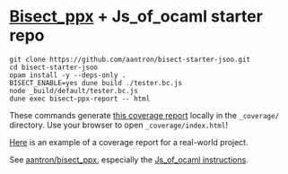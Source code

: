 # [Bisect_ppx][bisect] + Js_of_ocaml starter repo

```
git clone https://github.com/aantron/bisect-starter-jsoo.git
cd bisect-starter-jsoo
opam install -y --deps-only .
BISECT_ENABLE=yes dune build ./tester.bc.js
node _build/default/tester.bc.js
dune exec bisect-ppx-report -- html
```

These commands generate
[this coverage report](https://aantron.github.io/bisect-starter-jsoo/) locally
in the `_coverage/` directory. Use your browser to open `_coverage/index.html`!

[Here][demo] is an example of a coverage report for a real-world project.

See [aantron/bisect_ppx][bisect], especially the
[Js_of_ocaml instructions][jsoo-instructions].

[bisect]: https://github.com/aantron/bisect_ppx
[jsoo-instructions]: https://github.com/aantron/bisect_ppx#Js_of_ocaml
[demo]: https://aantron.github.io/bisect_ppx/demo/
